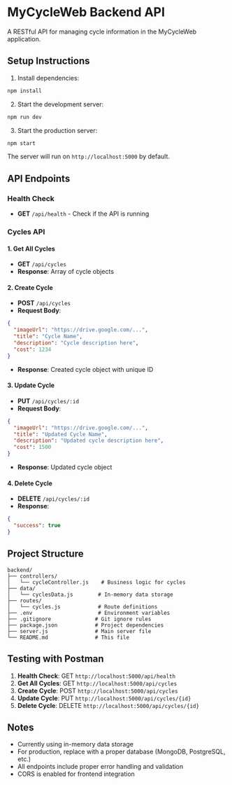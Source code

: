 # MyCycleWeb Backend API

A RESTful API for managing cycle information in the MyCycleWeb application.

## Setup Instructions

1. Install dependencies:

```bash
npm install
```

2. Start the development server:

```bash
npm run dev
```

3. Start the production server:

```bash
npm start
```

The server will run on `http://localhost:5000` by default.

## API Endpoints

### Health Check

- **GET** `/api/health` - Check if the API is running

### Cycles API

#### 1. Get All Cycles

- **GET** `/api/cycles`
- **Response**: Array of cycle objects

#### 2. Create Cycle

- **POST** `/api/cycles`
- **Request Body**:

```json
{
  "imageUrl": "https://drive.google.com/...",
  "title": "Cycle Name",
  "description": "Cycle description here",
  "cost": 1234
}
```

- **Response**: Created cycle object with unique ID

#### 3. Update Cycle

- **PUT** `/api/cycles/:id`
- **Request Body**:

```json
{
  "imageUrl": "https://drive.google.com/...",
  "title": "Updated Cycle Name",
  "description": "Updated cycle description here",
  "cost": 1500
}
```

- **Response**: Updated cycle object

#### 4. Delete Cycle

- **DELETE** `/api/cycles/:id`
- **Response**:

```json
{
  "success": true
}
```

## Project Structure

```
backend/
├── controllers/
│   └── cycleController.js    # Business logic for cycles
├── data/
│   └── cyclesData.js        # In-memory data storage
├── routes/
│   └── cycles.js            # Route definitions
├── .env                     # Environment variables
├── .gitignore              # Git ignore rules
├── package.json            # Project dependencies
├── server.js               # Main server file
└── README.md               # This file
```

## Testing with Postman

1. **Health Check**: GET `http://localhost:5000/api/health`
2. **Get All Cycles**: GET `http://localhost:5000/api/cycles`
3. **Create Cycle**: POST `http://localhost:5000/api/cycles`
4. **Update Cycle**: PUT `http://localhost:5000/api/cycles/{id}`
5. **Delete Cycle**: DELETE `http://localhost:5000/api/cycles/{id}`

## Notes

- Currently using in-memory data storage
- For production, replace with a proper database (MongoDB, PostgreSQL, etc.)
- All endpoints include proper error handling and validation
- CORS is enabled for frontend integration
